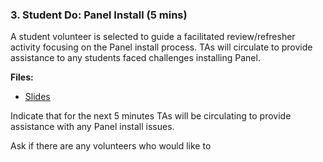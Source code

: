 ### 3. Student Do: Panel Install (5 mins)

A student volunteer is selected to guide a facilitated review/refresher activity focusing on the Panel install process. TAs will circulate to provide assistance to any students faced challenges installing Panel.

**Files:**

* [Slides]()

Indicate that for the next 5 minutes TAs will be circulating to provide assistance with any Panel install issues.

Ask if there are any volunteers who would like to
